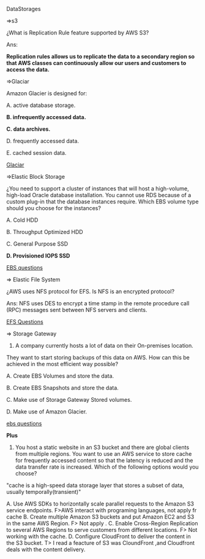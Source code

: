 DataStorages

=>s3 

¿What is Replication Rule feature supported by AWS S3?

Ans:  

**Replication rules allows us to replicate the data to a secondary region so that AWS classes can continuously allow our users  and customers to access the data.**

=>Glaciar 

Amazon Glacier is designed for: 

A. active database storage.

**B. infrequently accessed data.**

**C. data archives.**

D. frequently accessed data.

E. cached session data.

[Glaciar](https://awstrainingandcertification.s3.amazonaws.com/production/AWS_certified_solutions_architect_associate_examsample.pdf)

=>Elastic Block Storage

¿You need to support a cluster of instances that will host a high-volume, high-load Oracle database installation. You cannot use RDS because of a custom plug-in that the database instances require. Which EBS volume type should you choose for the instances?

A. Cold HDD

B. Throughput Optimized HDD

C. General Purpose SSD

**D. Provisioned IOPS SSD**

[EBS questions](https://t3chflicks.medium.com/aws-solutions-architect-quiz-2-s3-ec2-ebs-173d40515dd)

=> Elastic File System

¿AWS uses NFS protocol for EFS. Is NFS is an encrypted protocol?

Ans: NFS uses DES to encrypt a time stamp in the remote procedure call (RPC) messages sent between NFS servers and clients.

[EFS Questions](https://suleymanyildirim.org/aws/aws-certified-solutions-architect-efs-study-questions/)


=> Storage Gateway

1. A company currently hosts a lot of data on their On-premises location. 

They want to start storing backups of this data on AWS. How can this be achieved in the most efficient way possible?

A. Create EBS Volumes and store the data.

B. Create EBS Snapshots and store the data.

C. Make use of Storage Gateway Stored volumes.

D. Make use of Amazon Glacier.

[ebs questions](https://ahireharshal.com/cloud/aws-storage-gateway/)

**Plus**

1) You host a static website in an S3 bucket and there are global clients from multiple regions.
You want to use an AWS service to store cache for frequently accessed content so that the latency 
is reduced and the data transfer rate is increased. Which of the following options would you choose? 

"cache is a high-speed data storage layer that stores a subset of data, usually temporally(transient)"

A. Use AWS SDKs to horizontally scale parallel requests to the Amazon S3 service endpoints.
F>AWS interact with programing languages, not apply fr cache
B. Create multiple Amazon S3 buckets and put Amazon EC2 and S3 in the same AWS Region.
F> Not apply .
C. Enable Cross-Region Replication to several AWS Regions to serve customers from different locations.
F> Not working with the cache.
D. Configure CloudFront to deliver the content in the S3 bucket.
T> I read a feacture of S3 was CloundFront ,and Cloudfront deals with  the content delivery.


